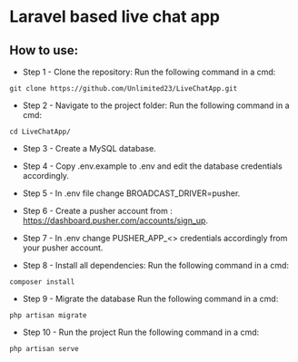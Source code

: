 # Laravel based live chat app

## How to use:

* Step 1 - Clone the repository:
Run the following command in a cmd:

`git clone https://github.com/Unlimited23/LiveChatApp.git`

* Step 2 - Navigate to the project folder:
Run the following command in a cmd:

`cd LiveChatApp/`

* Step 3 - Create a MySQL database.

* Step 4 - Copy .env.example to .env and edit the database credentials accordingly.

* Step 5 - In .env file change BROADCAST_DRIVER=pusher.

* Step 6 - Create a pusher account from : https://dashboard.pusher.com/accounts/sign_up.

* Step 7 - In .env change PUSHER_APP_<> credentials accordingly from your pusher account.

* Step 8 - Install all dependencies:
Run the following command in a cmd:

`composer install`

* Step 9 - Migrate the database
Run the following command in a cmd:

`php artisan migrate`

* Step 10 - Run the project
Run the following command in a cmd:

`php artisan serve`
